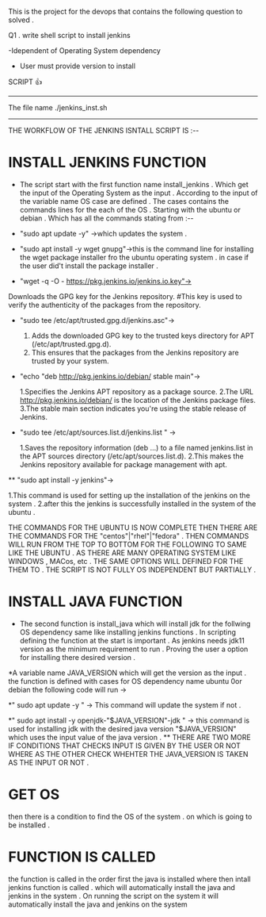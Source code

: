This is the project for the devops that contains the following question to solved .
 
Q1 . write shell script to install jenkins 

-Idependent of Operating System dependency 

- User must provide version to install

SCRIPT :+1:  
**************************************************************************************************************************
The file name ./jenkins_inst.sh 
************************************************************************************************************************
THE WORKFLOW OF THE JENKINS ISNTALL SCRIPT IS :--
# INSTALL JENKINS FUNCTION

* The script start with the first function name install_jenkins . Which get the input of the Operating System as the input . According to the input of the variable name OS case are defined . The cases contains the commands lines for the each of the OS . Starting with the  ubuntu or debian . Which has all the commands stating from :--
*  "sudo apt update -y" ->which updates the system .
 
*  "sudo apt install -y wget gnupg"->this is the command line for installing the wget package installer fro the ubuntu operating system . in case if the user did't install the package installer .

* "wget -q -O - https://pkg.jenkins.io/jenkins.io.key"->

Downloads the GPG key for the Jenkins repository.
 #This key is used to verify the authenticity of the packages from the repository.

* "sudo tee /etc/apt/trusted.gpg.d/jenkins.asc"->

   1. Adds the downloaded GPG key to the trusted keys directory for APT (/etc/apt/trusted.gpg.d).
   2. This ensures that the packages from the Jenkins repository are trusted by your system.

* "echo "deb http://pkg.jenkins.io/debian/ stable main"->

    1.Specifies the Jenkins APT repository as a package source.
    2.The URL http://pkg.jenkins.io/debian/ is the location of the Jenkins package files.
    3.The stable main section indicates you're using the stable release of Jenkins.
* "sudo tee /etc/apt/sources.list.d/jenkins.list " ->

   1.Saves the repository information (deb ...) to a file named jenkins.list in the APT sources directory (/etc/apt/sources.list.d).
   2.This makes the Jenkins repository available for package management with apt.

** "sudo apt install -y jenkins"-> 
   
   1.This command is used for setting up the installation of the jenkins on the system .
   2.after this the jenkins is successfully installed in the system of the  ubuntu .

THE COMMANDS FOR THE UBUNTU IS NOW COMPLETE THEN THERE ARE THE COMMANDS FOR THE "centos"|"rhel"|"fedora"  . THEN COMMANDS WILL RUN FROM THE TOP TO BOTTOM FOR THE FOLLOWING TO SAME LIKE THE UBUNTU . AS THERE ARE MANY OPERATING SYSTEM LIKE WINDOWS , MACos, etc . THE SAME OPTIONS WILL DEFINED FOR THE THEM TO . THE SCRIPT IS NOT FULLY OS INDEPENDENT BUT PARTIALLY .

# INSTALL JAVA FUNCTION

* The second function is install_java which will install jdk for the follwing OS dependency same like installing jenkins functions . In scripting defining the function at the  start is important . As jenkins needs jdk11 version as the minimum requirement to run . Proving the user a option for installing there desired version .

*A variable name JAVA_VERSION which will get the version as the input . the function is defined with cases for OS dependency name ubuntu 0or debian the following code will run ->

  *" sudo apt update -y " -> This command will update the system if not .
      
  *" sudo apt install -y openjdk-"$JAVA_VERSION"-jdk " -> this command is used for installing jdk with the desired java version 
                                                          "$JAVA_VERSION" which uses the input value of the java version .
** THERE ARE TWO MORE IF CONDITIONS THAT CHECKS INPUT IS  GIVEN BY THE USER OR NOT WHERE AS THE OTHER CHECK WHEHTER THE JAVA_VERSION IS TAKEN AS THE INPUT OR NOT .



# GET OS 

then there is a condition to find the OS of the system . on which is going to be installed .

# FUNCTION IS CALLED 
 the function is called in the order first the java is installed where then intall jenkins function is called . which will automatically install the java and jenkins in the system .
On running the script on the system it will automatically install the java and jenkins on the system 

